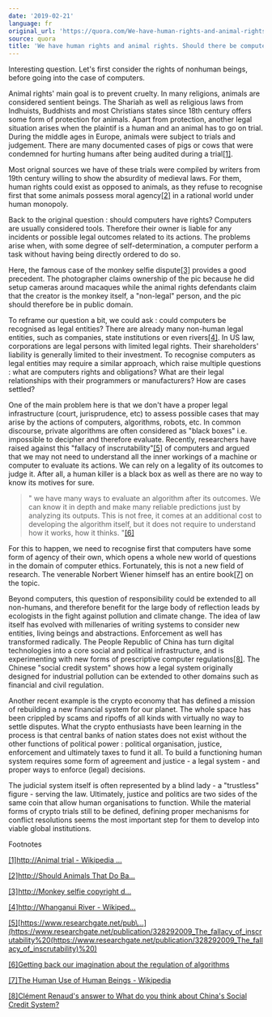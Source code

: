 ```yaml
---
date: '2019-02-21'
language: fr
original_url: 'https://quora.com/We-have-human-rights-and-animal-rights-Should-there-be-computer-rights/answer/Clément-Renaud'
source: quora
title: 'We have human rights and animal rights. Should there be computer rights?'
---
```


Interesting question. Let\'s first consider the rights of nonhuman
beings, before going into the case of computers.

Animal rights\' main goal is to prevent cruelty. In many religions,
animals are considered sentient beings. The Shariah as well as religious
laws from Indhuists, Buddhists and most Christians states since 18th
century offers some form of protection for animals. Apart from
protection, another legal situation arises when the plaintif is a human
and an animal has to go on trial. During the middle ages in Europe,
animals were subject to trials and judgement. There are many documented
cases of pigs or cows that were condemned for hurting humans after being
audited during a trial[\[1\]](#GAtHu).

Most orignal sources we have of these trials were compiled by writers
from 19th century willing to show the absurdity of medieval laws. For
them, human rights could exist as opposed to animals, as they refuse to
recognise first that some animals possess moral agency[\[2\]](#PbQTC) in
a rational world under human monopoly.

Back to the original question : should computers have rights? Computers
are usually considered tools. Therefore their owner is liable for any
incidents or possible legal outcomes related to its actions. The
problems arise when, with some degree of self-determination, a computer
perform a task without having being directly ordered to do so.

Here, the famous case of the monkey selfie dispute[\[3\]](#RFUNK)
provides a good precedent. The photographer claims ownership of the pic
because he did setup cameras around macaques while the animal rights
defendants claim that the creator is the monkey itself, a \"non-legal\"
person, and the pic should therefore be in public domain.

To reframe our question a bit, we could ask : could computers be
recognised as legal entities? There are already many non-human legal
entities, such as companies, state institutions or even
rivers[\[4\]](#lcTZC). In US law, corporations are legal persons with
limited legal rights. Their shareholders\' liability is generally
limited to their investment. To recognise computers as legal entities
may require a similar approach, which raise multiple questions : what
are computers rights and obligations? What are their legal relationships
with their programmers or manufacturers? How are cases settled?

One of the main problem here is that we don\'t have a proper legal
infrastructure (court, jurisprudence, etc) to assess possible cases that
may arise by the actions of computers, algorithms, robots, etc. In
common discourse, private algorithms are often considered as \"black
boxes\" i.e. impossible to decipher and therefore evaluate. Recently,
researchers have raised against this \"fallacy of
inscrutability\"[\[5\]](#FYpbM) of computers and argued that we may not
need to understand all the inner workings of a machine or computer to
evaluate its actions. We can rely on a legality of its outcomes to judge
it. After all, a human killer is a black box as well as there are no way
to know its motives for sure.

> \" we have many ways to evaluate an algorithm after its outcomes. We
> can know it in depth and make many reliable predictions just by
> analyzing its outputs. This is not free, it comes at an additional
> cost to developing the algorithm itself, but it does not require to
> understand how it works, how it thinks. \"[\[6\]](#vBznl)

For this to happen, we need to recognise first that computers have some
form of agency of their own, which opens a whole new world of questions
in the domain of computer ethics. Fortunately, this is not a new field
of research. The venerable Norbert Wiener himself has an entire
book[\[7\]](#WYKqv) on the topic.

Beyond computers, this question of responsibility could be extended to
all non-humans, and therefore benefit for the large body of reflection
leads by ecologists in the fight against pollution and climate change.
The idea of law itself has evolved with millenaries of writing systems
to consider new entities, living beings and abstractions. Enforcement as
well has transformed radically. The People Republic of China has turn
digital technologies into a core social and political infrastructure,
and is experimenting with new forms of prescriptive computer
regulations[\[8\]](#XiZgf). The Chinese "social credit system" shows how
a legal system originally designed for industrial pollution can be
extended to other domains such as financial and civil regulation.

Another recent example is the crypto economy that has defined a mission
of rebuilding a new financial system for our planet. The whole space has
been crippled by scams and ripoffs of all kinds with virtually no way to
settle disputes. What the crypto enthusiasts have been learning in the
process is that central banks of nation states does not exist without
the other functions of political power : political organisation,
justice, enforcement and ultimately taxes to fund it all. To build a
functioning human system requires some form of agreement and justice - a
legal system - and proper ways to enforce (legal) decisions.

The judicial system itself is often represented by a blind lady - a
\"trustless\" figure - serving the law. Ultimately, justice and politics
are two sides of the same coin that allow human organisations to
function. While the material forms of crypto trials still to be defined,
defining proper mechanisms for conflict resolutions seems the most
important step for them to develop into viable global institutions.

Footnotes

[\[1\]](#cite-GAtHu)[http://Animal trial - Wikipedia
\...](http://animal%20trial%20-%20wikipedia%20(https//en.m.wikipedia.org/wiki/Animal_trial))

[\[2\]](#cite-PbQTC)[http://Should Animals That Do
Ba\...](http://should%20animals%20that%20do%20bad%20things%20be%20tried%20in%20court/?+(https://slate.com/human-interest/2013/02/medieval-animal-trials-why-theyre-not-quite-as-crazy-as-they-sound.html))

[\[3\]](#cite-RFUNK)[http://Monkey selfie copyright
d\...](http://monkey%20selfie%20copyright%20dispute%20-%20wikipedia%20(https//en.m.wikipedia.org/wiki/Monkey_selfie_copyright_dispute)%20)

[\[4\]](#cite-lcTZC)[http://Whanganui River -
Wikiped\...](http://whanganui%20river%20-%20wikipedia%20(https//en.m.wikipedia.org/wiki/Whanganui_River))

[\[5\]](#cite-FYpbM)[https://www.researchgate.net/pub\...](https://www.researchgate.net/publication/328292009_The_fallacy_of_inscrutability%20(https://www.researchgate.net/publication/328292009_The_fallacy_of_inscrutability)%20)

[\[6\]](#cite-vBznl)[Getting back our imagination about the regulation
of algorithms](https://reticular.hypotheses.org/366)

[\[7\]](#cite-WYKqv)[The Human Use of Human Beings -
Wikipedia](https://en.wikipedia.org/wiki/The_Human_Use_of_Human_Beings)

[\[8\]](#cite-XiZgf)[Clément Renaud\'s answer to What do you think about
China\'s Social Credit
System?](http://quora.com/What-do-you-think-about-Chinas-Social-Credit-System/answer/Cl%C3%A9ment-Renaud)
